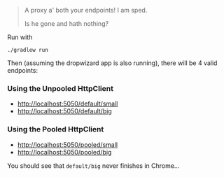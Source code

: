 > A proxy a' both your endpoints! I am sped.
>
> Is he gone and hath nothing?

Run with

```
./gradlew run
```

Then (assuming the dropwizard app is also running), there will be 4 valid endpoints:

### Using the Unpooled HttpClient

- [http://localhost:5050/default/small](http://localhost:5050/default/small)
- [http://localhost:5050/default/big](http://localhost:5050/default/big)

### Using the Pooled HttpClient

- [http://localhost:5050/pooled/small](http://localhost:5050/pooled/small)
- [http://localhost:5050/pooled/big](http://localhost:5050/pooled/big)


You should see that `default/big` never finishes in Chrome...